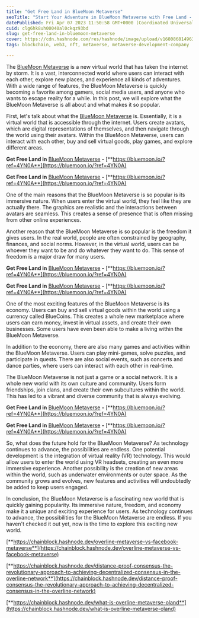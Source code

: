 ```yaml
---
title: "Get Free Land in BlueMoon Metaverse"
seoTitle: "Start Your Adventure in BlueMoon Metaverse with Free Land - Join Now"
datePublished: Fri Apr 07 2023 11:50:58 GMT+0000 (Coordinated Universal Time)
cuid: clg6hk8uh00040al0ckqz93bd
slug: get-free-land-in-bluemoon-metaverse
cover: https://cdn.hashnode.com/res/hashnode/image/upload/v1680868149637/cee465f2-2f53-4c8d-9ba7-5d25b41c3742.jpeg
tags: blockchain, web3, nft, metaverse, metaverse-development-company

---
```


The [BlueMoon Metaverse](https://bluemoon.io/?ref=4YN0A) is a new virtual world that has taken the internet by storm. It is a vast, interconnected world where users can interact with each other, explore new places, and experience all kinds of adventures. With a wide range of features, the BlueMoon Metaverse is quickly becoming a favorite among gamers, social media users, and anyone who wants to escape reality for a while. In this post, we will explore what the BlueMoon Metaverse is all about and what makes it so popular.

First, let's talk about what the [BlueMoon Metaverse](https://bluemoon.io/?ref=4YN0A) is. Essentially, it is a virtual world that is accessible through the internet. Users create avatars, which are digital representations of themselves, and then navigate through the world using their avatars. Within the BlueMoon Metaverse, users can interact with each other, buy and sell virtual goods, play games, and explore different areas.

**Get Free Land in** [BlueMoon Metaverse](https://bluemoon.io/?ref=4YN0A) **-** [**https://bluemoon.io/?ref=4YN0A**](https://bluemoon.io/?ref=4YN0A)

**Get Free Land in** [BlueMoon Metaverse](https://bluemoon.io/?ref=4YN0A) **-** [**https://bluemoon.io/?ref=4YN0A**](https://bluemoon.io/?ref=4YN0A)

One of the main reasons that the BlueMoon Metaverse is so popular is its immersive nature. When users enter the virtual world, they feel like they are actually there. The graphics are realistic and the interactions between avatars are seamless. This creates a sense of presence that is often missing from other online experiences.

Another reason that the BlueMoon Metaverse is so popular is the freedom it gives users. In the real world, people are often constrained by geography, finances, and social norms. However, in the virtual world, users can be whoever they want to be and do whatever they want to do. This sense of freedom is a major draw for many users.

**Get Free Land in** [BlueMoon Metaverse](https://bluemoon.io/?ref=4YN0A) **-** [**https://bluemoon.io/?ref=4YN0A**](https://bluemoon.io/?ref=4YN0A)

**Get Free Land in** [BlueMoon Metaverse](https://bluemoon.io/?ref=4YN0A) **-** [**https://bluemoon.io/?ref=4YN0A**](https://bluemoon.io/?ref=4YN0A)

One of the most exciting features of the BlueMoon Metaverse is its economy. Users can buy and sell virtual goods within the world using a currency called BlueCoins. This creates a whole new marketplace where users can earn money, invest in virtual assets, and create their own businesses. Some users have even been able to make a living within the BlueMoon Metaverse.

In addition to the economy, there are also many games and activities within the BlueMoon Metaverse. Users can play mini-games, solve puzzles, and participate in quests. There are also social events, such as concerts and dance parties, where users can interact with each other in real-time.

The BlueMoon Metaverse is not just a game or a social network. It is a whole new world with its own culture and community. Users form friendships, join clans, and create their own subcultures within the world. This has led to a vibrant and diverse community that is always evolving.

**Get Free Land in** [BlueMoon Metaverse](https://bluemoon.io/?ref=4YN0A) **-** [**https://bluemoon.io/?ref=4YN0A**](https://bluemoon.io/?ref=4YN0A)

**Get Free Land in** [BlueMoon Metaverse](https://bluemoon.io/?ref=4YN0A) **-** [**https://bluemoon.io/?ref=4YN0A**](https://bluemoon.io/?ref=4YN0A)

So, what does the future hold for the BlueMoon Metaverse? As technology continues to advance, the possibilities are endless. One potential development is the integration of virtual reality (VR) technology. This would allow users to enter the world using VR headsets, creating an even more immersive experience. Another possibility is the creation of new areas within the world, such as underwater environments or outer space. As the community grows and evolves, new features and activities will undoubtedly be added to keep users engaged.

In conclusion, the BlueMoon Metaverse is a fascinating new world that is quickly gaining popularity. Its immersive nature, freedom, and economy make it a unique and exciting experience for users. As technology continues to advance, the possibilities for the BlueMoon Metaverse are endless. If you haven't checked it out yet, now is the time to explore this exciting new world.

[**https://chainblock.hashnode.dev/overline-metaverse-vs-facebook-metaverse**](https://chainblock.hashnode.dev/overline-metaverse-vs-facebook-metaverse)

[**https://chainblock.hashnode.dev/distance-proof-consensus-the-revolutionary-approach-to-achieving-decentralized-consensus-in-the-overline-network**](https://chainblock.hashnode.dev/distance-proof-consensus-the-revolutionary-approach-to-achieving-decentralized-consensus-in-the-overline-network)

[**https://chainblock.hashnode.dev/what-is-overline-metaverse-oland**](https://chainblock.hashnode.dev/what-is-overline-metaverse-oland)